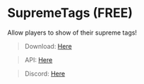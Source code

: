 # SupremeTags (FREE)
Allow players to show of their supreme tags!

> Download: [Here](https://www.spigotmc.org/resources/%E2%9C%85-supremetags-%E2%9C%85-1-8-1-19-placeholderapi-support-unlimited-tags-%E2%9C%85.103140/)

> API: [Here](https://github.com/NoScapeDev/SupremeTags/wiki/API-Usage)

> Discord: [Here](https://discord.gg/AnPwty8asP)
